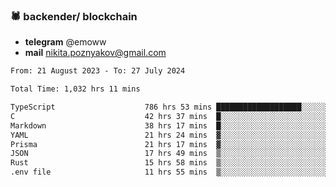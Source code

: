 ### 🕷 backender/ blockchain
- **telegram** @emoww
- **mail** nikita.poznyakov@gmail.com

<!--START_SECTION:waka-->

```txt
From: 21 August 2023 - To: 27 July 2024

Total Time: 1,032 hrs 11 mins

TypeScript                    786 hrs 53 mins ███████████████████░░░░░░   76.17 %
C                             42 hrs 37 mins  █░░░░░░░░░░░░░░░░░░░░░░░░   04.13 %
Markdown                      38 hrs 17 mins  █░░░░░░░░░░░░░░░░░░░░░░░░   03.71 %
YAML                          21 hrs 24 mins  ▓░░░░░░░░░░░░░░░░░░░░░░░░   02.07 %
Prisma                        21 hrs 17 mins  ▓░░░░░░░░░░░░░░░░░░░░░░░░   02.06 %
JSON                          17 hrs 49 mins  ▒░░░░░░░░░░░░░░░░░░░░░░░░   01.73 %
Rust                          15 hrs 58 mins  ▒░░░░░░░░░░░░░░░░░░░░░░░░   01.55 %
.env file                     11 hrs 55 mins  ▒░░░░░░░░░░░░░░░░░░░░░░░░   01.15 %
```

<!--END_SECTION:waka-->




